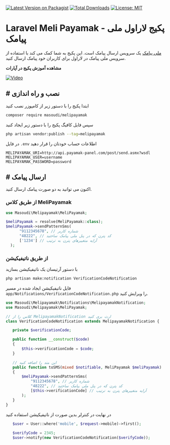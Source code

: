 [![Latest Version on Packagist](https://img.shields.io/packagist/v/masoudi/melipayamak.svg?style=flat)](https://packagist.org/packages/masoudi/melipayamak)
[![Total Downloads](https://img.shields.io/packagist/dt/masoudi/melipayamak.svg?style=flat)](https://packagist.org/packages/masoudi/melipayamak)
[![License: MIT](https://img.shields.io/badge/License-MIT-blue.svg?style=flat)](https://opensource.org/licenses/MIT)

# Laravel Meli Payamak - پکیج لاراول ملی پیامک

[ملی پیامک](https://www.melipayamak.com) یک سرویس ارسال پیامک است. این پکیج به شما کمک می کند با استفاده از سرویس ملی
پیامک در لاراول برای کاربران خود پیامک ارسال کنید.

<b align="center">مشاهده آموزش پکیج در آپارات</b>

[![Video](https://github.com/rezamasoudi/laravel-melipayamak/assets/109284641/b1e9bd56-e97d-4c50-a52c-b1a786f797d8)](https://www.aparat.com/v/Kljys)

## \# نصب و راه اندازی

ابتدا پکیج را با دستور زیر از کامپوزر نصب کنید

```bash
composer require masoudi/melipayamak
```

سپس فایل کافیگ پکیج را با دستور زیر ایجاد کنید

```bash
php artisan vendor:publish --tag=melipayamak 
```

در فایل `.env` اطلاعات حساب خودتان را قرار دهید

```dotenv
MELIPAYAMAK_URI=http://api.payamak-panel.com/post/send.asmx?wsdl
MELIPAYAMAK_USER=username
MELIPAYAMAK_PASSWORD=password
```

## \# ارسال پیامک

اکنون می توانید به دو صورت پیامک ارسال کنید.

### از طریق کلاس MeliPayamak

```php
use Masoudi\Melipayamak\MeliPayamak;

$meliPayamak = resolve(MeliPayamak::class);
$meliPayamak->sendPatternSms(
      "9112345678", // شماره کاربر
      "48222", // کد پترن که در پنل ملی پیامک ساختید
      ['1234'] // آرایه متغییرهای پترن به ترتیب
  );

```

### از طریق ناتیفیکیشن

با دستور آرتیسان یک ناتیفیکیشن بسازید

```bash
php artisan make:notification VerificationCodeNotification
```

فایل ناتیفیکیشن ایجاد شده در مسیر `app/Notifications/VerificationCodeNotification.php` را ویرایش کنید.

 ```php
use Masoudi\Melipayamak\Notifications\MelipayamakNotification;
use Masoudi\Melipayamak\MeliPayamak;

// کلاس را از MelipayamakNotification ارث بری کنید
 class VerificationCodeNotification extends MelipayamakNotification {

    private $verificationCode;

    public function __construct($code)
    {
        $this->verificationCode = $code;
    }

    // این متد را اضافه کنید
    public function toSMS(mixed $notifiable, MeliPayamak $meliPayamak)
    {
        $meliPayamak->sendPatternSms(
            "9112345678", // شماره کاربر
            "48222", // کد پترن که در پنل ملی پیامک ساختید
            [$this->verificationCode] // آرایه متغییرهای پترن به ترتیب
        );
    }
 }
 ```

در نهایت در کنترلر بدین صورت از ناتیفیکیشن استفاده کنید

 ```php
    $user = User::where('mobile', $request->mobile)->first();
    
    $verifyCode = 2345;
    $user->notify(new VerificationCodeNotification($verifyCode));
 ```